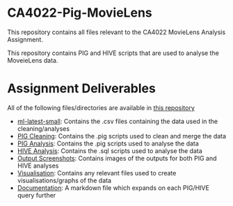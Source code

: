 # CA4022-Pig-MovieLens

This repository contains all files relevant to the CA4022 MovieLens Analysis Assignment.

This repository contains PIG and HIVE scripts that are used to analyse the MoveieLens data.

# Assignment Deliverables

All of the following files/directories are available in [this repository](https://github.com/laramurphyyx/CA4022-Pig-MovieLens)

- [ml-latest-small](): Contains the .csv files containing the data used in the cleaning/analyses
- [PIG Cleaning](): Contains the .pig scripts used to clean and merge the data
- [PIG Analysis](): Contains the .pig scripts used to analyse the data
- [HIVE Analysis](): Contains the .sql scripts used to analyse the data
- [Output Screenshots](): Contains images of the outputs for both PIG and HIVE analyses
- [Visualisation](): Contains any relevant files used to create visualisations/graphs of the data
- [Documentation](): A markdown file which expands on each PIG/HIVE query further
